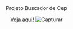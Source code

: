 <div align="center">
Projeto Buscador de Cep

<a href= 'https://mellifluous-basbousa-d4712f.netlify.app/'>Veja aqui!</a>
![Capturar](https://user-images.githubusercontent.com/46626924/159963402-cfc0dd04-b896-4c12-bd2f-207936ed270c.PNG)
  
</div>

